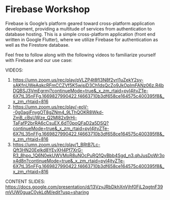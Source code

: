 # Firebase Workshop

Firebase is Google’s platform geared toward cross-platform application development, providing a multitude of services from authentication to database hosting.
This is a simple cross-platform application (front end written in Google Flutter), where we utilize Firebase for authentication as well as the Firestore database.

Feel free to follow along with the following videos to familiarize yourself with Firebase and our use case:

VIDEOS:
1. https://umn.zoom.us/rec/play/pVLZP4t8fl3N8f2vrI1uZekY2sy-sAKfnUWeAqkcRFmCCZVf5K5wjsiD3Ch1dsQcZo9JkOpImFANz06z.R4bDQBSJ3VmEgrmj?continueMode=true&_x_zm_rtaid=pyl4jtyZTe-6X7tL35nFFg.1669827990422.f4663710b3df658ce164575c400395f8&_x_zm_rhtaid=816
2. https://umn.zoom.us/rec/play/-eoV--0g0agiFnygOT8gZNm4_9LThQOKR8Wkd-ZmB_cBsUWze_Q2Ml82x9rHi-TaFafP2brRA6cCsuEX.6dT0poQFaD2a5DSQ?continueMode=true&_x_zm_rtaid=pyl4jtyZTe-6X7tL35nFFg.1669827990422.f4663710b3df658ce164575c400395f8&_x_zm_rhtaid=816
3. https://umn.zoom.us/rec/play/1_BRtB7Lc-Qft3HN20EeIkd8YEvXH4Pf7XrG-R3_8hpo_1Q6N0ekUWVMoR8uNOcPuRQ1QyBbb4Sgd_n3.qhJusDoWr3ox4d8n?continueMode=true&_x_zm_rtaid=pyl4jtyZTe-6X7tL35nFFg.1669827990422.f4663710b3df658ce164575c400395f8&_x_zm_rhtaid=816

CONTENT SLIDES: https://docs.google.com/presentation/d/13VzyJRbDkhXnVjhf0FjL2qgtnF39mVUW0guaC0ykLdM/edit?usp=sharing
